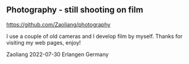 ## Photography - still shooting on film

https://github.com/Zaoliang/photography

I use a couple of old cameras and I develop film by myself. Thanks for visiting my web pages, enjoy!

Zaoliang
2022-07-30 Erlangen Germany
